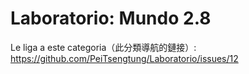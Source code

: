 # Laboratorio: Mundo 2.8
Le liga a este categoria（此分類導航的鏈接）: https://github.com/PeiTsengtung/Laboratorio/issues/12
